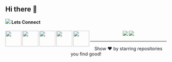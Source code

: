 ## Hi there 👋
<a target="_blank" href="https://rishabh16.me"><img  align="left" src="https://user-images.githubusercontent.com/61164064/97917606-b7b15580-1d7a-11eb-8ccd-6cd6b8993ae8.gif"></a>
#### Lets Connect
<a target="_blank" href="https://rishabh16.me"><img  align="left" height="50" width="50" src="https://user-images.githubusercontent.com/61164064/97975166-b28dee00-1dee-11eb-8dac-ff4b6828400c.png"></a>
<a target="_blank" href="https://rishabh16.me"><img  align="left" height="50" width="50" src="https://user-images.githubusercontent.com/61164064/97974858-38f60000-1dee-11eb-9767-3f6046b164e2.png"></a>
<a target="_blank" href="https://rishabh16.me"><img  align="left" height="50" width="50" src="https://user-images.githubusercontent.com/61164064/97975307-f5e85c80-1dee-11eb-956f-5103b6ef4296.png"></a>
<a target="_blank" href="https://rishabh16.me"><img  align="left" height="50" width="50" src="https://user-images.githubusercontent.com/61164064/97975445-27612800-1def-11eb-9743-1efd83e02c24.png"></a>
<a target="_blank" href="https://rishabh16.me"><img  align="left" height="50" width="50" src="https://user-images.githubusercontent.com/61164064/97975649-760ec200-1def-11eb-9cff-deb6af7047b1.png"></a>


<p align="center">
    <img src="https://github-readme-stats.vercel.app/api?username=rishabhkumar16&&show_icons=true&title_color=ffffff&icon_color=bb2acf&text_color=daf7dc&bg_color=151515">
    <img src="https://github-readme-stats.vercel.app/api/top-langs/?username=rishabhkumar16&count_private=true&theme=dracula">
</p>
<hr>
<p align="center">
    Show ❤️ by starring repositories you find good!
 </p>
